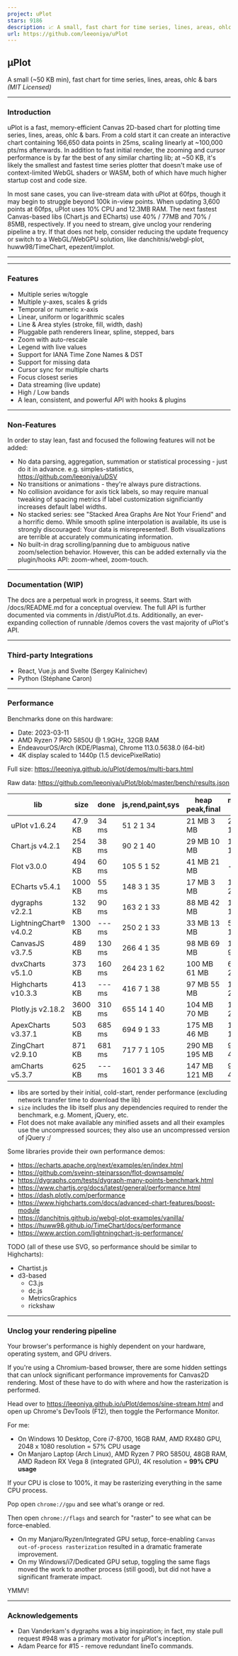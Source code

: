 ```yaml
---
project: uPlot
stars: 9186
description: 📈 A small, fast chart for time series, lines, areas, ohlc & bars
url: https://github.com/leeoniya/uPlot
---
```


μPlot
-----

A small (~50 KB min), fast chart for time series, lines, areas, ohlc & bars _(MIT Licensed)_

* * *

### Introduction

uPlot is a fast, memory-efficient Canvas 2D\-based chart for plotting time series, lines, areas, ohlc & bars. From a cold start it can create an interactive chart containing 166,650 data points in 25ms, scaling linearly at ~100,000 pts/ms afterwards. In addition to fast initial render, the zooming and cursor performance is by far the best of any similar charting lib; at ~50 KB, it's likely the smallest and fastest time series plotter that doesn't make use of context-limited WebGL shaders or WASM, both of which have much higher startup cost and code size.

In most sane cases, you can live-stream data with uPlot at 60fps, though it may begin to struggle beyond 100k in-view points. When updating 3,600 points at 60fps, uPlot uses 10% CPU and 12.3MB RAM. The next fastest Canvas-based libs (Chart.js and ECharts) use 40% / 77MB and 70% / 85MB, respectively. If you need to stream, give unclog your rendering pipeline a try. If that does not help, consider reducing the update frequency or switch to a WebGL/WebGPU solution, like danchitnis/webgl-plot, huww98/TimeChart, epezent/implot.

* * *

* * *

### Features

-   Multiple series w/toggle
-   Multiple y-axes, scales & grids
-   Temporal or numeric x-axis
-   Linear, uniform or logarithmic scales
-   Line & Area styles (stroke, fill, width, dash)
-   Pluggable path renderers linear, spline, stepped, bars
-   Zoom with auto-rescale
-   Legend with live values
-   Support for IANA Time Zone Names & DST
-   Support for missing data
-   Cursor sync for multiple charts
-   Focus closest series
-   Data streaming (live update)
-   High / Low bands
-   A lean, consistent, and powerful API with hooks & plugins

* * *

### Non-Features

In order to stay lean, fast and focused the following features will not be added:

-   No data parsing, aggregation, summation or statistical processing - just do it in advance. e.g. simples-statistics, https://github.com/leeoniya/uDSV
-   No transitions or animations - they're always pure distractions.
-   No collision avoidance for axis tick labels, so may require manual tweaking of spacing metrics if label customization significiantly increases default label widths.
-   No stacked series: see "Stacked Area Graphs Are Not Your Friend" and a horrific demo. While smooth spline interpolation is available, its use is strongly discouraged: Your data is misrepresented!. Both visualizations are terrible at accurately communicating information.
-   No built-in drag scrolling/panning due to ambiguous native zoom/selection behavior. However, this can be added externally via the plugin/hooks API: zoom-wheel, zoom-touch.

* * *

### Documentation (WIP)

The docs are a perpetual work in progress, it seems. Start with /docs/README.md for a conceptual overview. The full API is further documented via comments in /dist/uPlot.d.ts. Additionally, an ever-expanding collection of runnable /demos covers the vast majority of uPlot's API.

* * *

### Third-party Integrations

-   React, Vue.js and Svelte (Sergey Kalinichev)
-   Python (Stéphane Caron)

* * *

### Performance

Benchmarks done on this hardware:

-   Date: 2023-03-11
-   AMD Ryzen 7 PRO 5850U @ 1.9GHz, 32GB RAM
-   EndeavourOS/Arch (KDE/Plasma), Chrome 113.0.5638.0 (64-bit)
-   4K display scaled to 1440p (1.5 devicePixelRatio)

Full size: https://leeoniya.github.io/uPlot/demos/multi-bars.html

Raw data: https://github.com/leeoniya/uPlot/blob/master/bench/results.json

| lib                    | size    | done    | js,rend,paint,sys | heap peak,final | mousemove (10s)     |
| ---------------------- | ------- | ------- | ----------------- | --------------- | ------------------- |
| uPlot v1.6.24          | 47.9 KB |   34 ms |   51   2   1   34 |  21 MB   3 MB   |  218  360  146  196 |
| Chart.js v4.2.1        |  254 KB |   38 ms |   90   2   1   40 |  29 MB  10 MB   | 1154   46  165  235 |
| Flot v3.0.0            |  494 KB |   60 ms |  105   5   1   52 |  41 MB  21 MB   | ---                 |
| ECharts v5.4.1         | 1000 KB |   55 ms |  148   3   1   35 |  17 MB   3 MB   | 1943  444  203  208 |
| dygraphs v2.2.1        |  132 KB |   90 ms |  163   2   1   33 |  88 MB  42 MB   | 1438  371  174  268 |
| LightningChart® v4.0.2 | 1300 KB |  --- ms |  250   2   1   33 |  33 MB  13 MB   | 5390  120  128  325 |
| CanvasJS v3.7.5        |  489 KB |  130 ms |  266   4   1   35 |  98 MB  69 MB   | 1030  445   90  246 |
| dvxCharts v5.1.0       |  373 KB |  160 ms |  264  23   1   62 | 100 MB  61 MB   |  687  779  206  197 |
| Highcharts v10.3.3     |  413 KB |  --- ms |  416   7   1   38 |  97 MB  55 MB   | 1286  824  205  242 |
| Plotly.js v2.18.2      | 3600 KB |  310 ms |  655  14   1   40 | 104 MB  70 MB   | 1814  163   25  208 |
| ApexCharts v3.37.1     |  503 KB |  685 ms |  694   9   1   33 | 175 MB  46 MB   | 1708  421  106  207 |
| ZingChart v2.9.10      |  871 KB |  681 ms |  717   7   1  105 | 290 MB 195 MB   | 9021  305   41   71 |
| amCharts v5.3.7        |  625 KB |  --- ms | 1601   3   3   46 | 147 MB 121 MB   | 9171   71  460  167 |

-   libs are sorted by their initial, cold-start, render performance (excluding network transfer time to download the lib)
-   `size` includes the lib itself plus any dependencies required to render the benchmark, e.g. Moment, jQuery, etc.
-   Flot does not make available any minified assets and all their examples use the uncompressed sources; they also use an uncompressed version of jQuery :/

Some libraries provide their own performance demos:

-   https://echarts.apache.org/next/examples/en/index.html
-   https://github.com/sveinn-steinarsson/flot-downsample/
-   https://dygraphs.com/tests/dygraph-many-points-benchmark.html
-   https://www.chartjs.org/docs/latest/general/performance.html
-   https://dash.plotly.com/performance
-   https://www.highcharts.com/docs/advanced-chart-features/boost-module
-   https://danchitnis.github.io/webgl-plot-examples/vanilla/
-   https://huww98.github.io/TimeChart/docs/performance
-   https://www.arction.com/lightningchart-js-performance/

TODO (all of these use SVG, so performance should be similar to Highcharts):

-   Chartist.js
-   d3-based
    -   C3.js
    -   dc.js
    -   MetricsGraphics
    -   rickshaw

* * *

### Unclog your rendering pipeline

Your browser's performance is highly dependent on your hardware, operating system, and GPU drivers.

If you're using a Chromium-based browser, there are some hidden settings that can unlock significant performance improvements for Canvas2D rendering. Most of these have to do with where and how the rasterization is performed.

Head over to https://leeoniya.github.io/uPlot/demos/sine-stream.html and open up Chrome's DevTools (F12), then toggle the Performance Monitor.

For me:

-   On Windows 10 Desktop, Core i7-8700, 16GB RAM, AMD RX480 GPU, 2048 x 1080 resolution = 57% CPU usage
-   On Manjaro Laptop (Arch Linux), AMD Ryzen 7 PRO 5850U, 48GB RAM, AMD Radeon RX Vega 8 (integrated GPU), 4K resolution = **99% CPU usage**

If your CPU is close to 100%, it may be rasterizing everything in the same CPU process.

Pop open `chrome://gpu` and see what's orange or red.

Then open `chrome://flags` and search for "raster" to see what can be force-enabled.

-   On my Manjaro/Ryzen/Integrated GPU setup, force-enabling `Canvas out-of-process rasterization` resulted in a dramatic framerate improvement.
-   On my Windows/i7/Dedicated GPU setup, toggling the same flags moved the work to another process (still good), but did not have a significant framerate impact.

YMMV!

* * *

### Acknowledgements

-   Dan Vanderkam's dygraphs was a big inspiration; in fact, my stale pull request #948 was a primary motivator for μPlot's inception.
-   Adam Pearce for #15 - remove redundant lineTo commands.
